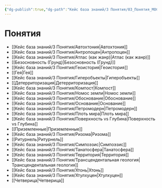 ```yaml
---
{"dg-publish":true,"dg-path":"Кейс база знаний/3 Понятия/03_Понятия_MOC","permalink":"/kejs-baza-znanij/3-ponyatiya/03-ponyatiya-moc/"}
---
```



# Понятия

- [[Кейс база знаний/3 Понятия/Автохтония\|Автохтония]]
- [[Кейс база знаний/3 Понятия/Антропоцен\|Антропоцен]]
- [[Кейс база знаний/3 Понятия/Атлас (как жанр)\|Атлас (как жанр)]]
- [[Безосновность (Грунд)\|Безосновность (Грунд)]]
- [[Кейс база знаний/3 Понятия/Геоистория\|Геоистория]]
- [[Гея\|Гея]]
- [[Кейс база знаний/3 Понятия/Гиперобъекты\|Гиперобъекты]]
- [[Детерриторизация\|Детерриторизация]]
- [[Кейс база знаний/3 Понятия/Компост\|Компост]]
- [[Кейс база знаний/3 Понятия/Номос земли\|Номос земли]]
- [[Кейс база знаний/3 Понятия/Обоснование\|Обоснование]]
- [[Кейс база знаний/3 Понятия/Основание\|Основание]]
- [[Кейс база знаний/3 Понятия/Петромодерн\|Петромодерн]]
- [[Кейс база знаний/3 Понятия/Плоть мира\|Плоть мира]]
- [[Кейс база знаний/3 Понятия/Поверхность vs Глубина\|Поверхность vs Глубина]]
- [[Приземленные\|Приземленные]]
- [[Кейс база знаний/3 Понятия/Ризома\|Ризома]]
- [[Ритурнель\|Ритурнель]]
- [[Кейс база знаний/3 Понятия/Симпоэзис\|Симпоэзис]]
- [[Кейс база знаний/3 Понятия/Танатосфера\|Танатосфера]]
- [[Кейс база знаний/3 Понятия/Территория\|Территория]]
- [[Кейс база знаний/3 Понятия/Трансцендентальная геология\|Трансцендентальная геология]]
- [[Кейс база знаний/3 Понятия/Хтонь\|Хтонь]]
- [[Кейс база знаний/3 Понятия/Хтулхуцен\|Хтулхуцен]]
- [[Четверица\|Четверица]]

